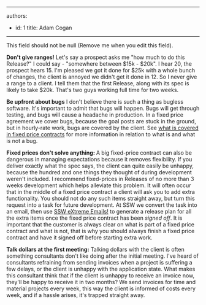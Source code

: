

---
authors:
  - id: 1
    title: Adam Cogan
---




<span class='intro'> This field should not be null (Remove me when you edit this field). </span>

<p><b>Don't give ranges!</b> Let's say a prospect asks me &quot;how much to do this Release?&quot; I could say - &quot;somewhere between $15k - $20k&quot;. I hear 20, the prospect hears 15. I'm pleased we got it done for $25k with a whole bunch of changes, the client is annoyed we didn't get it done in 12. So I never give a range to a client. I tell them that the first Release, along with its spec is likely to take $20k. That's two guys working full time for two weeks. </p>
<p><b>Be upfront about bugs</b> I don't believe there is such a thing as bugless software. It's important to admit that bugs will happen. Bugs will get through testing, and bugs will cause a headache in production. In a fixed price agreement we cover bugs, because the goal posts are stuck in the ground, but in hourly-rate work, bugs are covered by the client. See <a href="http&#58;//www.ssw.com.au/ssw/Standards/Forms/ConsultingOrderTermsConditions.aspx">what is covered in fixed price contracts</a> for more information in relation to what is and what is not a bug.</p>
<p><b>Fixed prices don't solve anything&#58; </b>A big fixed-price contract can also be dangerous in managing expectations because it removes flexibility. If you deliver exactly what the spec says, the client can quite easily be unhappy, because the hundred and one things they thought of during development weren't included. I recommend fixed-prices in Releases of no more than 3 weeks development which helps alleviate this problem. It will often occur that in the middle of a fixed price contract a client will ask you to add extra functionality. You should not do any such items straight away, but turn this request into a task for future development. At SSW we convert the task into an email, then use <a href="http&#58;//www.ssw.com.au/ssw/ExtremeEmails/Default.aspx">SSW eXtreme Emails!</a> to generate a release plan for all the extra items once the fixed price contract has been <i>signed off</i>. It is important that the customer is always clear on what is part of a fixed price contract and what is not, that is why you should always finish a fixed price contract and have it signed off before starting extra work. </p>
<p><b>Talk dollars at the first meeting&#58;</b> Talking dollars with the client is often something consultants don't like doing after the initial meeting. I've heard of consultants refraining from sending invoices when a project is suffering a few delays, or the client is unhappy with the application state. What makes this consultant think that if the client is unhappy to receive an invoice now, they'll be happy to receive it in two months? We send invoices for time and material projects every week, this way the client is informed of costs every week, and if a hassle arises, it's trapped straight away.</p>


